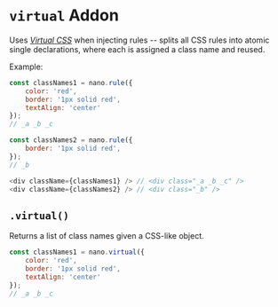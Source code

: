 # `virtual` Addon

Uses [_Virtual CSS_](https://ryantsao.com/blog/virtual-css-with-styletron) when injecting rules -- splits all CSS rules into atomic single declarations, where each is assigned a class name and reused.

Example:

```javascript
const classNames1 = nano.rule({
    color: 'red',
    border: '1px solid red',
    textAlign: 'center'
});
// _a _b _c

const classNames2 = nano.rule({
    border: '1px solid red',
});
// _b

<div className={classNames1} /> // <div class="_a _b _c" />
<div className={classNames2} /> // <div class="_b" />
```

## `.virtual()`

Returns a list of class names given a CSS-like object.

```javascript
const classNames1 = nano.virtual({
    color: 'red',
    border: '1px solid red',
    textAlign: 'center'
});
// _a _b _c
```
